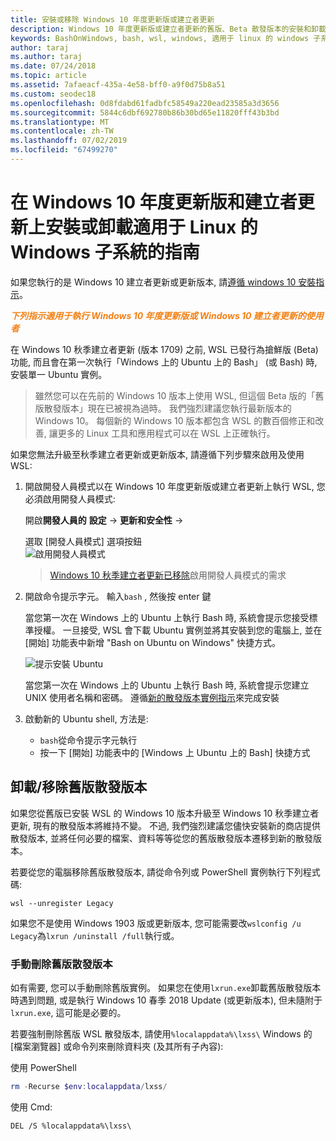 ```yaml
---
title: 安裝或移除 Windows 10 年度更新版或建立者更新
description: Windows 10 年度更新版或建立者更新的舊版、Beta 散發版本的安裝和卸載指示
keywords: BashOnWindows, bash, wsl, windows, 適用于 linux 的 windows 子系統, windowssubsystem, ubuntu, debian, suse, windows 10, 舊版, Beta, 安裝, 移除, 卸載, 取消安裝, 刪除, 已淘汰
author: taraj
ms.author: taraj
ms.date: 07/24/2018
ms.topic: article
ms.assetid: 7afaeacf-435a-4e58-bff0-a9f0d75b8a51
ms.custom: seodec18
ms.openlocfilehash: 0d8fdabd61fadbfc58549a220ead23585a3d3656
ms.sourcegitcommit: 5844c6dbf692780b86b30bd65e11820fff43b3bd
ms.translationtype: MT
ms.contentlocale: zh-TW
ms.lasthandoff: 07/02/2019
ms.locfileid: "67499270"
---
```

# <a name="guide-to-install-or-uninstall-windows-subsystem-for-linux-on-windows-10-anniversary-update-and-creators-update"></a>在 Windows 10 年度更新版和建立者更新上安裝或卸載適用于 Linux 的 Windows 子系統的指南 

如果您執行的是 Windows 10 建立者更新或更新版本, 請[遵循 windows 10 安裝指示](install-win10.md)。

<strong><em><span style="color: #f28014">下列指示適用于執行 Windows 10 年度更新版或 Windows 10 建立者更新的使用者</span></em></strong>

在 Windows 10 秋季建立者更新 (版本 1709) 之前, WSL 已發行為搶鮮版 (Beta) 功能, 而且會在第一次執行「Windows 上的 Ubuntu 上的 Bash」 (或 Bash) 時, 安裝單一 Ubuntu 實例。

> 雖然您可以在先前的 Windows 10 版本上使用 WSL, 但這個 Beta 版的「舊版散發版本」現在已被視為過時。 我們強烈建議您執行最新版本的 Windows 10。 每個新的 Windows 10 版本都包含 WSL 的數百個修正和改善, 讓更多的 Linux 工具和應用程式可以在 WSL 上正確執行。

如果您無法升級至秋季建立者更新或更新版本, 請遵循下列步驟來啟用及使用 WSL:

1. 開啟開發人員模式以在 Windows 10 年度更新版或建立者更新上執行 WSL, 您必須啟用開發人員模式:

    開啟**開發人員的** **設定** -> **更新和安全性** -> 

    選取 [開發人員模式] 選項按鈕  
    ![啟用開發人員模式](media/updateAndSecurity.png)

    > [Windows 10 秋季建立者更新已移除](https://blogs.msdn.microsoft.com/commandline/2017/06/08/developer-mode-no-longer-required-for-windows-subsystem-for-linux/)啟用開發人員模式的需求

1. 開啟命令提示字元。  輸入`bash` , 然後按 enter 鍵

    當您第一次在 Windows 上的 Ubuntu 上執行 Bash 時, 系統會提示您接受標準授權。 一旦接受, WSL 會下載 Ubuntu 實例並將其安裝到您的電腦上, 並在 [開始] 功能表中新增 "Bash on Ubuntu on Windows" 快捷方式。

    ![提示安裝 Ubuntu](media/bashShellInstall.png)

    當您第一次在 Windows 上的 Ubuntu 上執行 Bash 時, 系統會提示您建立 UNIX 使用者名稱和密碼。 遵循[新的散發版本實例指示](initialize-distro.md)來完成安裝

1. 啟動新的 Ubuntu shell, 方法是:
    * `bash`從命令提示字元執行
    * 按一下 [開始] 功能表中的 [Windows 上 Ubuntu 上的 Bash] 快捷方式

    
## <a name="uninstallingremoving-the-legacy-distro"></a>卸載/移除舊版散發版本
如果您從舊版已安裝 WSL 的 Windows 10 版本升級至 Windows 10 秋季建立者更新, 現有的散發版本將維持不變。 不過, 我們強烈建議您儘快安裝新的商店提供散發版本, 並將任何必要的檔案、資料等等從您的舊版散發版本遷移到新的散發版本。

若要從您的電腦移除舊版散發版本, 請從命令列或 PowerShell 實例執行下列程式碼:

```console
wsl --unregister Legacy
```

如果您不是使用 Windows 1903 版或更新版本, 您可能需要改`wslconfig /u Legacy`為`lxrun /uninstall /full`執行或。 

### <a name="manually-deleting-the-legacy-distro"></a>手動刪除舊版散發版本
如有需要, 您可以手動刪除舊版實例。 如果您在使用`lxrun.exe`卸載舊版散發版本時遇到問題, 或是執行 Windows 10 春季 2018 Update (或更新版本), 但未隨附于`lxrun.exe`, 這可能是必要的。

若要強制刪除舊版 WSL 散發版本, 請使用`%localappdata%\lxss\` Windows 的 [檔案瀏覽器] 或命令列來刪除資料夾 (及其所有子內容):

使用 PowerShell
```powershell
rm -Recurse $env:localappdata/lxss/
```

使用 Cmd:
```console
DEL /S %localappdata%\lxss\
```
